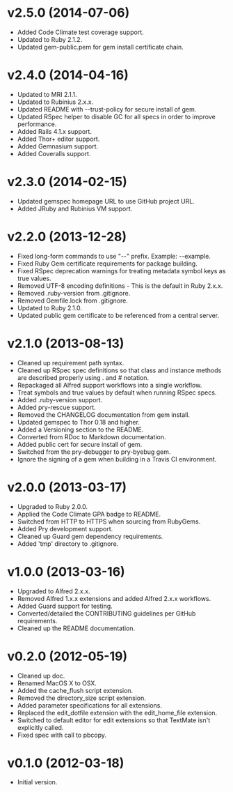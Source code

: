 # v2.5.0 (2014-07-06)

* Added Code Climate test coverage support.
* Updated to Ruby 2.1.2.
* Updated gem-public.pem for gem install certificate chain.

# v2.4.0 (2014-04-16)

* Updated to MRI 2.1.1.
* Updated to Rubinius 2.x.x.
* Updated README with --trust-policy for secure install of gem.
* Updated RSpec helper to disable GC for all specs in order to improve performance.
* Added Rails 4.1.x support.
* Added Thor+ editor support.
* Added Gemnasium support.
* Added Coveralls support.

# v2.3.0 (2014-02-15)

* Updated gemspec homepage URL to use GitHub project URL.
* Added JRuby and Rubinius VM support.

# v2.2.0 (2013-12-28)

* Fixed long-form commands to use "--" prefix. Example: --example.
* Fixed Ruby Gem certificate requirements for package building.
* Fixed RSpec deprecation warnings for treating metadata symbol keys as true values.
* Removed UTF-8 encoding definitions - This is the default in Ruby 2.x.x.
* Removed .ruby-version from .gitignore.
* Removed Gemfile.lock from .gitignore.
* Updated to Ruby 2.1.0.
* Updated public gem certificate to be referenced from a central server.

# v2.1.0 (2013-08-13)

* Cleaned up requirement path syntax.
* Cleaned up RSpec spec definitions so that class and instance methods are described properly using . and # notation.
* Repackaged all Alfred support workflows into a single workflow.
* Treat symbols and true values by default when running RSpec specs.
* Added .ruby-version support.
* Added pry-rescue support.
* Removed the CHANGELOG documentation from gem install.
* Updated gemspec to Thor 0.18 and higher.
* Added a Versioning section to the README.
* Converted from RDoc to Markdown documentation.
* Added public cert for secure install of gem.
* Switched from the pry-debugger to pry-byebug gem.
* Ignore the signing of a gem when building in a Travis CI environment.

# v2.0.0 (2013-03-17)

* Upgraded to Ruby 2.0.0.
* Applied the Code Climate GPA badge to README.
* Switched from HTTP to HTTPS when sourcing from RubyGems.
* Added Pry development support.
* Cleaned up Guard gem dependency requirements.
* Added 'tmp' directory to .gitignore.

# v1.0.0 (2013-03-16)

* Upgraded to Alfred 2.x.x.
* Removed Alfred 1.x.x extensions and added Alfred 2.x.x workflows.
* Added Guard support for testing.
* Converted/detailed the CONTRIBUTING guidelines per GitHub requirements.
* Cleaned up the README documentation.

# v0.2.0 (2012-05-19)

* Cleaned up doc.
* Renamed MacOS X to OSX.
* Added the cache_flush script extension.
* Removed the directory_size script extension.
* Added parameter specifications for all extensions.
* Replaced the edit_dotfile extension with the edit_home_file extension.
* Switched to default editor for edit extensions so that TextMate isn't explicitly called.
* Fixed spec with call to pbcopy.

# v0.1.0 (2012-03-18)

* Initial version.
